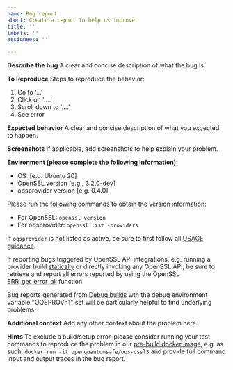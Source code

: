 ```yaml
---
name: Bug report
about: Create a report to help us improve
title: ''
labels: ''
assignees: ''

---
```


**Describe the bug**
A clear and concise description of what the bug is.

**To Reproduce**
Steps to reproduce the behavior:
1. Go to '...'
2. Click on '....'
3. Scroll down to '....'
4. See error

**Expected behavior**
A clear and concise description of what you expected to happen.

**Screenshots**
If applicable, add screenshots to help explain your problem.

**Environment (please complete the following information):**
 - OS: [e.g. Ubuntu 20]
 - OpenSSL version [e.g., 3.2.0-dev]
 - oqsprovider version [e.g. 0.4.0]

Please run the following commands to obtain the version information:
 - For OpenSSL: `openssl version` 
 - For oqsprovider: `openssl list -providers`

If `oqsprovider` is not listed as active, be sure to first follow all
[USAGE guidance](https://github.com/open-quantum-safe/oqs-provider/blob/main/USAGE.md).

If reporting bugs triggered by OpenSSL API integrations, e.g. running
a provider build [statically](https://github.com/open-quantum-safe/oqs-provider/blob/main/CONFIGURE.md#oqs_provider_build_static)
or directly invoking any OpenSSL API, be sure to retrieve and report all errors
reported by using the OpenSSL [ERR_get_error_all](https://www.openssl.org/docs/man3.1/man3/ERR_get_error_all.html)
function.

Bug reports generated from [Debug builds](https://github.com/open-quantum-safe/oqs-provider/wiki/Debugging)
wth the debug environment variable "OQSPROV=1" set will be particularly helpful to find underlying
problems.

**Additional context**
Add any other context about the problem here.

**Hints**
To exclude a build/setup error, please consider running your test
commands to reproduce the problem in our [pre-build docker image](https://hub.docker.com/repository/docker/openquantumsafe/oqs-ossl3/general),
e.g. as such: `docker run -it openquantumsafe/oqs-ossl3` and
provide full command input and output traces in the bug report.

